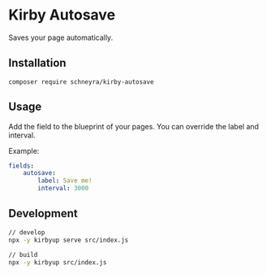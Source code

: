 # Kirby Autosave
Saves your page automatically.

## Installation
    composer require schneyra/kirby-autosave

## Usage
Add the field to the blueprint of your pages. You can override the label and interval.

Example:

```yml
fields:
    autosave:
        label: Save me!
        interval: 3000
```

## Development
```bash
// develop
npx -y kirbyup serve src/index.js

// build
npx -y kirbyup src/index.js
```
